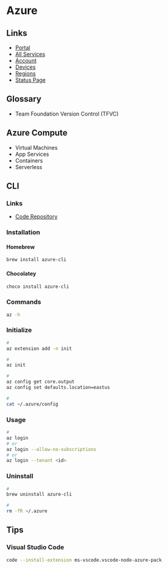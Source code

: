 # Azure

<!--
https://app.pluralsight.com/paths/skills/managing-and-orchestrating-containers-with-azure-kubernetes-service-aks

https://app.pluralsight.com/paths/skills/managing-infrastructure-with-terraform

https://github.com/githubpartners/github-azure-microservices-blueprint
-->

## Links

- [Portal](https://portal.azure.com/)
- [All Services](https://portal.azure.com/#allservices)
- [Account](https://account.microsoft.com/)
- [Devices](https://account.microsoft.com/devices)
- [Regions](https://azure.microsoft.com/en-us/global-infrastructure/regions/)
- [Status Page](https://status.azure.com/)

## Glossary

- Team Foundation Version Control (TFVC)

## Azure Compute

- Virtual Machines
- App Services
- Containers
- Serverless

## CLI

### Links

- [Code Repository](https://github.com/Azure/azure-cli)

### Installation

#### Homebrew

```sh
brew install azure-cli
```

#### Chocolatey

```sh
choco install azure-cli
```

### Commands

```sh
az -h
```

### Initialize

```sh
#
az extension add -n init

#
az init

#
az config get core.output
az config set defaults.location=eastus

#
cat ~/.azure/config
```

### Usage

```sh
#
az login
# or
az login --allow-no-subscriptions
# or
az login --tenant <id>
```

### Uninstall

```sh
#
brew uninstall azure-cli

#
rm -fR ~/.azure
```

## Tips

### Visual Studio Code

```sh
code --install-extension ms-vscode.vscode-node-azure-pack
```

<!--
## Interview

https://www.youtube.com/watch?v=0eLRe5SMBPs
-->

<!--
<a href="https://dev.azure.com/yoginth/devparty/_build?definitionId=2">
  <img src="https://dev.azure.com/yoginth/devparty/_apis/build/status/devparty?branchName=main" alt="Azure DevOps CI">
</a>
-->
